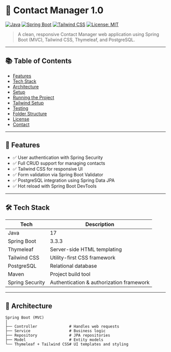 # 📇 Contact Manager 1.0

[![Java](https://img.shields.io/badge/Java-17-blue.svg)](https://www.oracle.com/java/)
[![Spring Boot](https://img.shields.io/badge/Spring%20Boot-3.3.3-success)](https://spring.io/projects/spring-boot)
[![Tailwind CSS](https://img.shields.io/badge/TailwindCSS-%5E3.0-38B2AC?logo=tailwindcss)](https://tailwindcss.com/)
[![License: MIT](https://img.shields.io/badge/License-MIT-yellow.svg)](LICENSE)

> A clean, responsive Contact Manager web application using Spring Boot (MVC), Tailwind CSS, Thymeleaf, and PostgreSQL.

---

## 📚 Table of Contents

- [Features](#-features)
- [Tech Stack](#-tech-stack)
- [Architecture](#-architecture)
- [Setup](#-setup)
- [Running the Project](#-running-the-project)
- [Tailwind Setup](#-tailwind-setup)
- [Testing](#-testing)
- [Folder Structure](#-folder-structure)
- [License](#-license)
- [Contact](#-contact)

---

## 🚀 Features

- ✅ User authentication with Spring Security  
- ✅ Full CRUD support for managing contacts  
- ✅ Tailwind CSS for responsive UI  
- ✅ Form validation via Spring Boot Validator  
- ✅ PostgreSQL integration using Spring Data JPA  
- ✅ Hot reload with Spring Boot DevTools  

---

## 🛠 Tech Stack

| Tech           | Description                                     |
|----------------|-------------------------------------------------|
| Java           | 17                                              |
| Spring Boot    | 3.3.3                                           |
| Thymeleaf      | Server-side HTML templating                     |
| Tailwind CSS   | Utility-first CSS framework                     |
| PostgreSQL     | Relational database                             |
| Maven          | Project build tool                              |
| Spring Security| Authentication & authorization framework        |

---

## 🧱 Architecture

```text
Spring Boot (MVC)
│
├── Controller              # Handles web requests
├── Service                 # Business logic
├── Repository              # JPA repositories
├── Model                   # Entity models
└── Thymeleaf + Tailwind CSS# UI templates and styling

